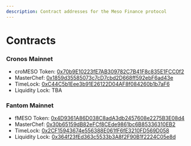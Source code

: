 ```yaml
---
description: Contract addresses for the Meso Finance protocol
---
```


# Contracts

### Cronos Mainnet

* croMESO Token: [0x70b9E10223fE7AB309782C7B41F8c835E1FCC0f2](https://cronos.crypto.org/explorer/address/0x70b9E10223fE7AB309782C7B41F8c835E1FCC0f2/read-contract)
* MasterChef: [0x1859d35585073c7cD7cbd2D668ff592ebF6ad43e](https://cronos.crypto.org/explorer/address/0x1859d35585073c7cD7cbd2D668ff592ebF6ad43e/read-contract)
* TimeLock: [0xC44C5b1Eee3b91E26122D04AF8f084260b1b7aF6](https://cronos.crypto.org/explorer/address/0xC44C5b1Eee3b91E26122D04AF8f084260b1b7aF6/transactions)
* Liquidity Lock: TBA

### Fantom Mainnet

* fMESO Token: [0x4D9361A86D038C8adA3db2457608e2275B3E08d4](https://ftmscan.com/address/0x4D9361A86D038C8adA3db2457608e2275B3E08d4)
* MasterChef: [0x30b65159dB82eFCf8CEde9861bc6B85336310EB2](https://ftmscan.com/address/0x30b65159dB82eFCf8CEde9861bc6B85336310EB2)
* TimeLock: [0x2CF15943674e556388E061fF6fE3210FD569D058](https://ftmscan.com/address/0x2CF15943674e556388E061fF6fE3210FD569D058)
* Liquidity Lock: [0x364f23fEd363c5533b3A8f2F90B1f2224C05e8d](https://dxsale.app/app/v3/dxlockview?id=0\&add=0x364f23fEd363c5533b3A8f2F90B1f2224C05e8d9\&type=lplock\&chain=Fantom)
